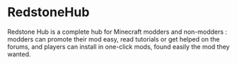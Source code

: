 
RedstoneHub
===========

Redstone Hub is a complete hub for Minecraft modders and non-modders : modders can promote their mod easy, read tutorials or get helped on the forums, and players can install in one-click mods, found easily the mod they wanted. 
